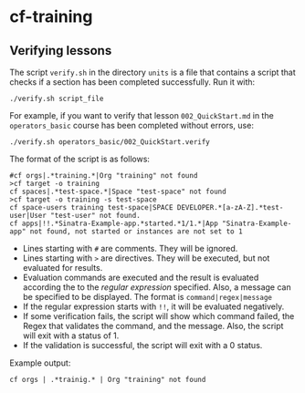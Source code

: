# cf-training

## Verifying lessons

The script `verify.sh` in the directory `units` is a file that contains a script that checks if a section has been completed successfully.
Run it with:

```
./verify.sh script_file
```

For example, if you want to verify that lesson `002_QuickStart.md` in the `operators_basic` course has been completed without errors, use:

```
./verify.sh operators_basic/002_QuickStart.verify
```

The format of the script is as follows:

```
#cf orgs|.*training.*|Org "training" not found
>cf target -o training
cf spaces|.*test-space.*|Space "test-space" not found
>cf target -o training -s test-space
cf space-users training test-space|SPACE DEVELOPER.*[a-zA-Z].*test-user|User "test-user" not found.
cf apps|!!.*Sinatra-Example-app.*started.*1/1.*|App "Sinatra-Example-app" not found, not started or instances are not set to 1
```

* Lines starting with `#` are comments. They will be ignored.
* Lines starting with `>` are directives. They will be executed, but not evaluated for results.
* Evaluation commands are executed and the result is evaluated according the to the *regular expression* specified. Also, a message can be specified to be displayed. The format is `command|regex|message`
* If the regular expression starts with `!!`, it will be evaluated negatively.
* If some verification fails, the script will show which command failed, the Regex that validates the command, and the message. Also, the script will exit with a status of 1.
* If the validation is successful, the script will exit with a 0 status.

Example output:
```
cf orgs | .*trainig.* | Org "training" not found
```

